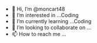 - 👋 Hi, I’m @moncart48
- 👀 I’m interested in ...Coding
- 🌱 I’m currently learning ...Coding
- 💞️ I’m looking to collaborate on ...
- 📫 How to reach me ...

<!---
moncart48/moncart48 is a ✨ special ✨ repository because its `README.md` (this file) appears on your GitHub profile.
You can click the Preview link to take a look at your changes.
--->
